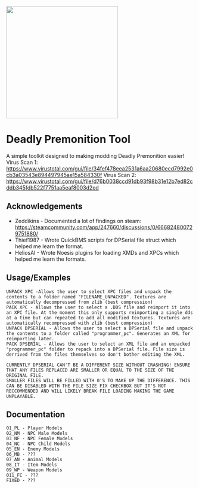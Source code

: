 <img src="https://imgur.com/Sg0hfnB.png" width="300">

# Deadly Premonition Tool

A simple toolkit designed to making modding Deadly Premonition easier!
Virus Scan 1: https://www.virustotal.com/gui/file/34fef478eea2531a6aa20680ecd7992e0cb3a03543e894497945ae15a584330f
Virus Scan 2: https://www.virustotal.com/gui/file/d76b0038ccd91db93f98b31e12b7ed82cddb345fdb522f7751aa5eaf8003d2ed
## Acknowledgements

 - Zeddikins - Documented a lot of findings on steam:  
https://steamcommunity.com/app/247660/discussions/0/666824800729751880/
 - Thief1987 - Wrote QuickBMS scripts for DPSerial file struct which helped me learn the format.
 - HeliosAI - Wrote Noesis plugins for loading XMDs and XPCs which helped me learn the formats.

## Usage/Examples

```
UNPACK XPC -Allows the user to select XPC files and unpack the contents to a folder named "FILENAME_UNPACKED". Textures are automatically decompressed from zlib (best compression)
PACK XPC - Allows the user to select a .DDS file and reimport it into an XPC file. At the moment this only supports reimporting a single dds at a time but can repeated to add all modified textures. Textures are automatically recompressed with zlib (best compression)
UNPACK DPSERIAL - Allows the user to select a DPSerial file and unpack the contents to a folder called "programmer_pc". Generates an XML for reimporting later.
PACK DPSERIAL - Allows the user to select an XML file and an unpacked "programmer_pc" folder to repack into a DPSerial file. File size is derrived from the files themselves so don't bother editing the XML.

CURRENTLY DPSERIAL CAN'T BE A DIFFERENT SIZE WITHOUT CRASHING! ENSURE THAT ANY FILES REPLACED ARE SMALLER OR EQUAL TO THE SIZE OF THE ORIGINAL FILE.
SMALLER FILES WILL BE FILLED WITH 0'S TO MAKE UP THE DIFFERENCE. THIS CAN BE DISABLED WITH THE FILE SIZE FIX CHECKBOX BUT IT'S NOT RECCOMMENDED AND WILL LIKELY BREAK FILE LOADING MAKING THE GAME UNPLAYABLE.
```

## Documentation
```MODEL KEY:
01_PL - Player Models
02_NM - NPC Male Models
03_NF - NPC Female Models
04_NC - NPC Child Models
05_EN - Enemy Models
06_MB - ???
07_AN - Animal Models
08_IT - Item Models
09_WP - Weapon Models
011_FC - ???
FIXED - ???
```
